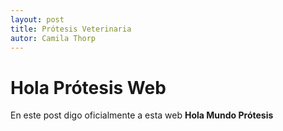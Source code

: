 ```yaml
---
layout: post
title: Prótesis Veterinaria
autor: Camila Thorp
---
```


# Hola Prótesis Web #

En este post digo oficialmente a esta web **Hola Mundo Prótesis**
